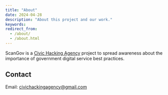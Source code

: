 ```yaml
---
title: "About"
date: 2024-04-28
description: "About this project and our work."
keywords: 
redirect_from:
  - /about/
  - /about.html
---
```


ScanGov is a [Civic Hacking Agency](https://civichackingagency.org) project to spread awareness about the importance of government digital service best practices.

## Contact

Email: <civichackingagency@gmail.com>